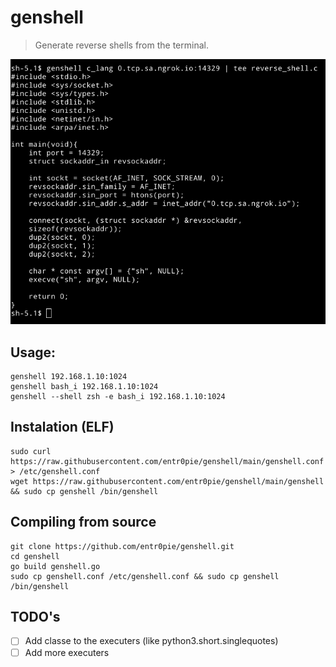 # genshell
> Generate reverse shells from the terminal. 
<img src="genshell.png" width=600px>

## Usage: 
``` 
genshell 192.168.1.10:1024 
genshell bash_i 192.168.1.10:1024
genshell --shell zsh -e bash_i 192.168.1.10:1024
``` 

## Instalation (ELF)
```
sudo curl https://raw.githubusercontent.com/entr0pie/genshell/main/genshell.conf > /etc/genshell.conf
wget https://raw.githubusercontent.com/entr0pie/genshell/main/genshell && sudo cp genshell /bin/genshell
```

## Compiling from source
``` 
git clone https://github.com/entr0pie/genshell.git
cd genshell
go build genshell.go
sudo cp genshell.conf /etc/genshell.conf && sudo cp genshell /bin/genshell
```

## TODO's 

- [ ] Add classe to the executers (like python3.short.singlequotes)
- [ ] Add more executers
